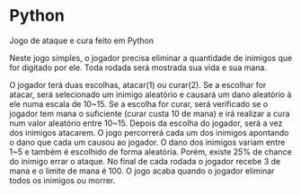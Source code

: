 # Python
Jogo de ataque e cura feito em Python

Neste jogo simples, o jogador precisa eliminar a quantidade de inimigos que for digitado por ele.
Toda rodada será mostrada sua vida e sua mana.

O jogador terá duas escolhas, atacar(1) ou curar(2).
Se a escolhar for atacar, será selecionado um inimigo aleatório e causará um dano aleatório à ele numa escala de 10~15.
Se a escolha for curar, será verificado se o jogador tem mana o suficiente (curar custa 10 de mana) e irá realizar a cura num valor aleatório entre 10~15.
Depois da escolha do jogador, será a vez dos inimigos atacarem. 
O jogo percorrerá cada um dos inimigos apontando o dano que cada um causou ao jogador. O dano dos inimigos variam entre 1~5 e também é escolhido de forma aleatória. Porém, existe 25% de chance do inimigo errar o ataque.
No final de cada rodada o jogador recebe 3 de mana e o limite de mana é 100.
O jogo acaba quando o jogador eliminar todos os inimigos ou morrer.
